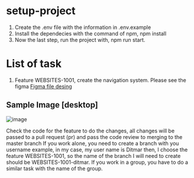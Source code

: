 # setup-project

1. Create the .env file with the information in .env.example
2. Install the dependecies with the command of npm, npm install
3. Now the last step, run the project with, npm run start.

# List of task

1. Feature WEBSITES-1001, create the navigation system. Please see the figma
   [Figma file desing](https://www.figma.com/file/kO8cve5xeJN6YHvywIUb6u/Untitled?node-id=0%3A1)

## Sample Image [desktop]

![image](https://user-images.githubusercontent.com/87057752/173479428-4eae9c44-436e-4fad-bf0e-fdcd93bcb9ff.png)

Check the code for the feature to do the changes, all changes will be passed to a pull request (pr) and pass the code review to merging to the master branch
If you work alone, you need to create a branch with you username example, in my case, my user name is Ditmar
then, I choose the feature WEBSITES-1001, so the name of the branch I will need to create should be WEBSITES-1001-ditmar.
If you work in a group, you have to do a similar task with the name of the group.
